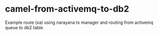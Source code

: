 # camel-from-activemq-to-db2
Example route (xa) using narayana tx manager and routing from activemq queue to db2 table
